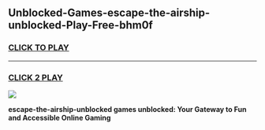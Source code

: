 
## Unblocked-Games-escape-the-airship-unblocked-Play-Free-bhm0f
<h3>
<a href="https://premium76.site?title=escape-the-airship-unblocked&ref=10A">CLICK TO PLAY</a></h3>
<hr>

<h3>
<a href="https://premium76.site?title=escape-the-airship-unblocked&ref=10A">CLICK 2 PLAY</a>
  
</h3>

<a href="https://premium76.site?title=escape-the-airship-unblocked&ref=10A"><img src="https://clearcache.store/games.png"></a>


**escape-the-airship-unblocked games unblocked: Your Gateway to Fun and Accessible Online Gaming**
